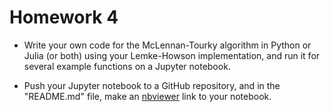 Homework 4
==========

* Write your own code for the McLennan-Tourky algorithm in Python or Julia (or both)
  using your Lemke-Howson implementation,
  and run it for several example functions on a Jupyter notebook.

* Push your Jupyter notebook to a GitHub repository, and
  in the "README.md" file, make an [nbviewer](http://nbviewer.jupyter.org) link to your notebook.
